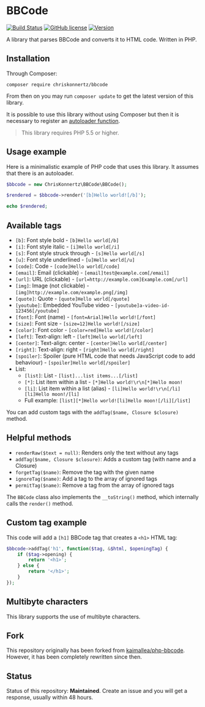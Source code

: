 # BBCode

[![Build Status](https://img.shields.io/travis/chriskonnertz/bbcode.svg)](https://travis-ci.org/chriskonnertz/bbcode)
[![GitHub license](https://img.shields.io/badge/license-MIT-blue.svg)](https://raw.githubusercontent.com/chriskonnertz/bbcode/master/LICENSE)
[![Version](https://img.shields.io/packagist/v/chriskonnertz/bbcode.svg)](https://packagist.org/packages/chriskonnertz/bbcode)

A library that parses BBCode and converts it to HTML code. Written in PHP.

## Installation

Through Composer:

```
composer require chriskonnertz/bbcode
```

From then on you may run `composer update` to get the latest version of this library.

It is possible to use this library without using Composer but then it is necessary to register an 
[autoloader function](https://github.com/php-fig/fig-standards/blob/master/accepted/PSR-0.md#example-implementation).

> This library requires PHP 5.5 or higher.

## Usage example

Here is a minimalistic example of PHP code that uses this library. It assumes that there is an autoloader.

```php
$bbcode = new ChrisKonnertz\BBCode\BBCode();

$rendered = $bbcode->render('[b]Hello world![/b]');

echo $rendered;
```

## Available tags

* `[b]`: Font style bold - `[b]Hello world[/b]`
* `[i]`: Font style italic - `[i]Hello world[/i]`
* `[s]`: Font style struck through - `[s]Hello world[/s]`
* `[u]`: Font style underlined - `[u]Hello world[/u]`
* `[code]`: Code - `[code]Hello world[/code]`
* `[email]`: Email (clickable) - `[email]test@example.com[/email]`
* `[url]`: URL (clickable) - `[url=http://example.com]Example.com[/url]`
* `[img]`: Image (not clickable) - `[img]http://example.com/example.png[/img]`
* `[quote]`: Quote - `[quote]Hello world[/quote]`
* `[youtube]`: Embedded YouTube video - `[youtube]a-video-id-123456[/youtube]`
* `[font]`: Font (name) - `[font=Arial]Hello world![/font]`
* `[size]`: Font size - `[size=12]Hello world![/size]`
* `[color]`: Font color - `[color=red]Hello world![/color]`
* `[left]`: Text-align: left - `[left]Hello world[/left]`
* `[center]`: Text-align: center - `[center]Hello world[/center]`
* `[right]`: Text-align: right - `[right]Hello world[/right]`
* `[spoiler]`: Spoiler (pure HTML code that needs JavaScript code to add behaviour) - `[spoiler]Hello world[/spoiler]`
* List:
  *  `[list]`: List - `[list]...list items...[/list]`
  * `[*]`: List item within a list - `[*]Hello world!\r\n[*]Hello moon!`
  * `[li]`: List item within a list (alias) - `[li]Hello world!\r\n[/li][li]Hello moon!/[li]`
  * Full example: `[list][*]Hello world![li]Hello moon![/li][/list]` 

You can add custom tags with the `addTag($name, Closure $closure)` method.

## Helpful methods

* `renderRaw($text = null)`: Renders only the text without any tags
* `addTag($name, Closure $closure)`: Adds a custom tag (with name and a Closure)
* `forgetTag($name)`: Remove the tag with the given name
* `ignoreTag($name)`: Add a tag to the array of ignored tags
* `permitTag($name)`: Remove a tag from the array of ignored tags

The `BBCode` class also implements the `__toString()` method, which internally calls the `render()` method.

## Custom tag example

This code will add a `[h1]` BBCode tag that creates a `<h1>` HTML tag:

```php
$bbcode->addTag('h1', function($tag, &$html, $openingTag) {
    if ($tag->opening) {
        return '<h1>';
    } else {
        return '</h1>';
    }
});
```

## Multibyte characters

This library supports the use of multibyte characters.

## Fork

This repository originally has been forked from [kaimallea/php-bbcode](https://github.com/kaimallea/php-bbcode). However, it has been completely rewritten since then.

## Status

Status of this repository: **Maintained**. Create an issue and you will get a response, usually within 48 hours.
